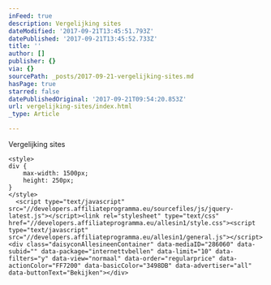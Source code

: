```yaml
---
inFeed: true
description: Vergelijking sites
dateModified: '2017-09-21T13:45:51.793Z'
datePublished: '2017-09-21T13:45:52.733Z'
title: ''
author: []
publisher: {}
via: {}
sourcePath: _posts/2017-09-21-vergelijking-sites.md
hasPage: true
starred: false
datePublishedOriginal: '2017-09-21T09:54:20.853Z'
url: vergelijking-sites/index.html
_type: Article

---
```

Vergelijking sites

    <style>
    div {
        max-width: 1500px;
        height: 250px;   
    }
    </style>
      <script type="text/javascript" src="//developers.affiliateprogramma.eu/sourcefiles/js/jquery-latest.js"></script><link rel="stylesheet" type="text/css" href="//developers.affiliateprogramma.eu/allesin1/style.css"><script type="text/javascript" src="//developers.affiliateprogramma.eu/allesin1/general.js"></script> 
    <div class="daisyconAllesineenContainer" data-mediaID="286060" data-subid="" data-package="internettvbellen" data-limit="10" data-filters="y" data-view="normaal" data-order="regularprice" data-actionColor="FF7200" data-basicColor="3498DB" data-advertiser="all" data-buttonText="Bekijken"></div>